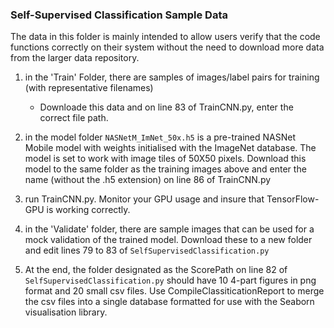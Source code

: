 ### Self-Supervised Classification Sample Data

The data in this folder is mainly intended to allow users verify that the code functions correctly on their system without the need to download more data from the larger data repository.

1) in the 'Train' Folder, there are samples of images/label pairs for training (with representative filenames)
    - Downloade this data and on line 83 of TrainCNN.py, enter the correct file path.
    
2) in the model folder `NASNetM_ImNet_50x.h5` is a pre-trained NASNet Mobile model with weights initialised with the ImageNet database.  The model is set to work with image tiles of 50X50 pixels.  Download this model to the same folder as the training images above and enter the name (without the .h5 extension) on line 86 of TrainCNN.py

3) run TrainCNN.py.  Monitor your GPU usage and insure that TensorFlow-GPU is working correctly.

4) in the 'Validate' folder, there are sample images that can be used for a mock validation of the trained model. Download these to a new folder and edit lines 79 to 83 of `SelfSupervisedClassification.py`  

5) At the end, the folder designated as the ScorePath on line 82 of `SelfSupervisedClassification.py`  should have 10 4-part figures in png format and 20 small csv files.  Use CompileClassiticationReport to merge the csv files into a single database formatted for use with the Seaborn visualisation library.


   
